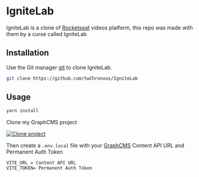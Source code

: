 # IgniteLab

IgniteLab is a clone of [Rocketseat](https://www.rocketseat.com.br/) videos platform, this repo was made with them by a curse called IgniteLab
 
## Installation

Use the Git manager [git](https://git-scm.com/downloads) to clone IgniteLab.

```bash
git clone https://github.com/twChronous/IgniteLab
```

## Usage

```bash
yarn install
```

Clone my GraphCMS project 

[![Clone project](https://graphcms.com/button)](https://app.graphcms.com/clone/394b0819cd584de3813afa3061e2dbb2?name=ignite)

Then create a ``.env.local`` file with your [GraphCMS](https://graphcms.com/) Content API URL and Permanent Auth Token
 
```env
VITE_URL = Content API URL
VITE_TOKEN= Permanent Auth Token
```
